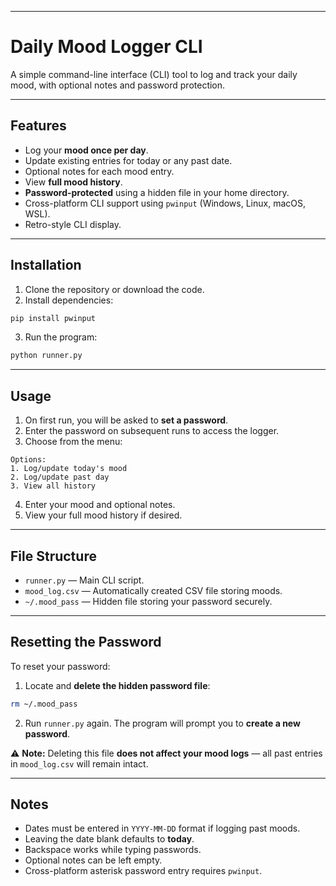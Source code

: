 
---

# Daily Mood Logger CLI

A simple command-line interface (CLI) tool to log and track your daily mood, with optional notes and password protection.

---

## Features

* Log your **mood once per day**.
* Update existing entries for today or any past date.
* Optional notes for each mood entry.
* View **full mood history**.
* **Password-protected** using a hidden file in your home directory.
* Cross-platform CLI support using `pwinput` (Windows, Linux, macOS, WSL).
* Retro-style CLI display.

---

## Installation

1. Clone the repository or download the code.
2. Install dependencies:

```bash
pip install pwinput
```

3. Run the program:

```bash
python runner.py
```

---

## Usage

1. On first run, you will be asked to **set a password**.
2. Enter the password on subsequent runs to access the logger.
3. Choose from the menu:

```
Options:
1. Log/update today's mood
2. Log/update past day
3. View all history
```

4. Enter your mood and optional notes.
5. View your full mood history if desired.

---

## File Structure

* `runner.py` — Main CLI script.
* `mood_log.csv` — Automatically created CSV file storing moods.
* `~/.mood_pass` — Hidden file storing your password securely.

---

## Resetting the Password

To reset your password:

1. Locate and **delete the hidden password file**:

```bash
rm ~/.mood_pass
```

2. Run `runner.py` again. The program will prompt you to **create a new password**.

⚠️ **Note:** Deleting this file **does not affect your mood logs** — all past entries in `mood_log.csv` will remain intact.

---

## Notes

* Dates must be entered in `YYYY-MM-DD` format if logging past moods.
* Leaving the date blank defaults to **today**.
* Backspace works while typing passwords.
* Optional notes can be left empty.
* Cross-platform asterisk password entry requires `pwinput`.
